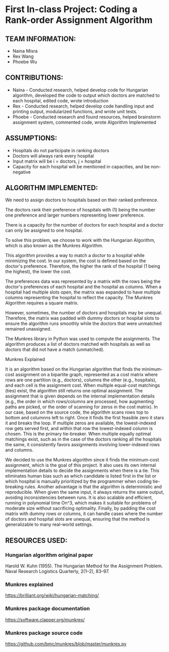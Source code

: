 
# First In-class Project: Coding a Rank-order Assignment Algorithm
## TEAM INFORMATION:
* Naina Misra
* Rex Wang
* Phoebe Wu


## CONTRIBUTIONS:
* Naina - Conducted research, helped develop code for Hungarian algorithm, developed the code to output which doctors are matched to each hospital, edited code, wrote introduction
* Rex - Conducted research, helped develop code handling input and printing output, modularized functions, and wrote unit tests.
* Phoebe - Conducted research and found resources, helped brainstorm assignment system, commented code, wrote Algorithm Implemented


## ASSUMPTIONS:
* Hospitals do not participate in ranking doctors
* Doctors will always rank every hospital
* Input matrix will be i = doctors, j = hospital
* Capacity for each hospital will be mentioned in capacities, and be non-negative


## ALGORITHM IMPLEMENTED:

We need to assign doctors to hospitals based on their ranked preference.

The doctors rank their preference of hospitals with (1) being the number one preference and larger numbers representing lower preference.

There is a capacity for the number of doctors for each hospital and a doctor can only be assigned to one hospital.

To solve this problem, we choose to work with the Hungarian Algorithm, which is also known as the Munkres Algorithm.

This algorithm provides a way to match a doctor to a hospital while minimizing the cost. In our system, the cost is defined based on the doctor's preference.
Therefore, the higher the rank of the hospital (1 being the highest), the lower the cost.

The preferences data was represented by a matrix with the rows being the doctor's preferences of each hospital and the hospital as columns.
When a hospital had multiple slots open, the matrix was expanded to have multiple columns representing the hospital to reflect the capacity.
The Munkres Algorithm requires a square matrix.

However, sometimes, the number of doctors and hospitals may be unequal.
Therefore, the matrix was padded with dummy doctors or hospital slots to ensure the algorithm runs smoothly while the doctors that were
unmatched remained unassigned.

The Munkres library in Python was used to compute the assignments.
The algorithm produces a list of doctors matched with hospitals as well as doctors that did not have a match (unmatched).

Munkres Explained

It is an algorithm based on the Hungarian algorithm that finds the minimum-cost assignment on a bipartite graph, represented as a cost matrix where rows are one partition (e.g., doctors), columns the other (e.g., hospitals), and each cell is the assignment cost. When multiple equal-cost matchings (ties) exist, the algorithm still returns one optimal assignment. The assignment that is given depends on the internal implementation details (e.g., the order in which rows/columns are processed, how augmenting paths are picked, or the order of scanning for zeros in the cost matrix). In our case, based on the source code, the algorithm scans rows top to bottom and columnns left to right. Once it finds the first feasible zero it stars it and breaks the loop. If multiple zeros are available, the lowest-indexed row gets served first, and within that row the lowest-indexed column is chosen. This is the primary tie-breaker. When multiple equally optimal matchings exist, such as in the case of the doctors ranking all the hospitals the same, it consistently favors assignments involving lower-indexed rows and columns.

We decided to use the Munkres algorithm since it finds the minimum-cost assignment, which is the goal of this project. It also uses its own internal implementation details to decide the assignments when there is a tie. This eliminates human bias such as which candidate is listed first in the list or which hospital is manually prioritized by the programmer when coding tie-breaking rules. Another advantage is that the algorithm is deterministic and reproducible. When given the same input, it always returns the same output, avoiding inconsistencies between runs. It is also scalable and efficient, running in polynomial time On^3, which makes it suitable for problems of moderate size without sacrificing optimality. Finally, by padding the cost matrix with dummy rows or columns, it can handle cases where the number of doctors and hospital slots are unequal, ensuring that the method is generalizable to many real-world settings.

## RESOURCES USED:
### Hungarian algorithm original paper
Harold W. Kuhn (1955). The Hungarian Method for the Assignment Problem. Naval Research Logistics Quarterly, 2(1–2), 83–97.

### Munkres explained
https://brilliant.org/wiki/hungarian-matching/

### Munkres package documentation
https://software.clapper.org/munkres/

### Munkres package source code
https://github.com/bmc/munkres/blob/master/munkres.py
